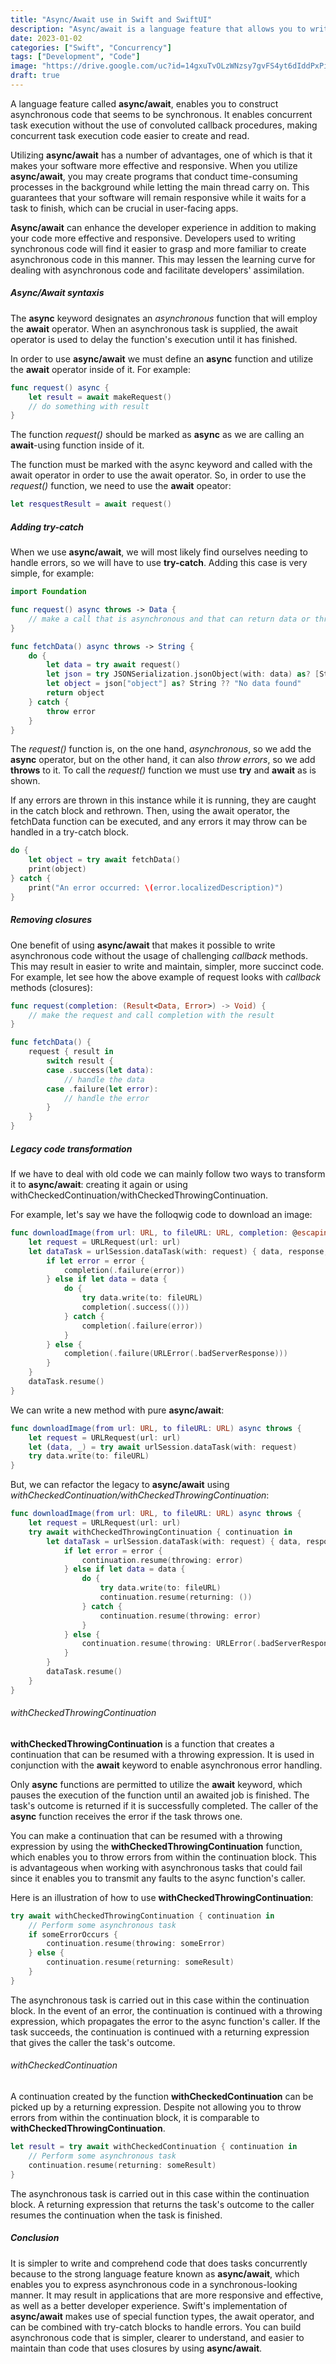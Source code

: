 ```yaml
---
title: "Async/Await use in Swift and SwiftUI"
description: "Async/await is a language feature that allows you to write asynchronous code in a synchronous-looking style. "
date: 2023-01-02
categories: ["Swift", "Concurrency"]
tags: ["Development", "Code"]
image: "https://drive.google.com/uc?id=14gxuTvOLzWNzsy7gvFS4yt6dIddPxPiF"
draft: true
---
```


A language feature called **async/await**, enables you to construct asynchronous code that seems to be synchronous. It enables concurrent task execution without the use of convoluted callback procedures, making concurrent task execution code easier to create and read.

Utilizing **async/await** has a number of advantages, one of which is that it makes your software more effective and responsive. When you utilize **async/await**, you may create programs that conduct time-consuming processes in the background while letting the main thread carry on. This guarantees that your software will remain responsive while it waits for a task to finish, which can be crucial in user-facing apps.

**Async/await** can enhance the developer experience in addition to making your code more effective and responsive. Developers used to writing synchronous code will find it easier to grasp and more familiar to create asynchronous code in this manner. This may lessen the learning curve for dealing with asynchronous code and facilitate developers' assimilation.
##### Async/Await syntaxis

The **async** keyword designates an *asynchronous* function that will employ the **await** operator. When an asynchronous task is supplied, the await operator is used to delay the function's execution until it has finished.

In order to use **async/await** we must define an **async** function and utilize the **await** operator inside of it. For example:

```swift
func request() async {
    let result = await makeRequest()
    // do something with result
}
```
The function *request()* should be marked as **async** as we are calling an **await**-using function inside of it.

The function must be marked with the async keyword and called with the await operator in order to use the await operator. So, in order to use the *request()* function, we need to use the **await** opeator:
```swift
let resquestResult = await request()
```

##### Adding try-catch
When we use **async/await**, we will most likely find ourselves needing to handle errors, so we will have to use **try-catch**. Adding this case is very simple, for example:

```swift
import Foundation

func request() async throws -> Data {
    // make a call that is asynchronous and that can return data or throw an error
}

func fetchData() async throws -> String {
    do {
        let data = try await request()
        let json = try JSONSerialization.jsonObject(with: data) as? [String: Any]
        let object = json["object"] as? String ?? "No data found"
        return object
    } catch {
        throw error
    }
}
```
The *request()* function is, on the one hand, *asynchronous*, so we add the **async** operator, but on the other hand, it can also *throw errors*, so we add **throws** to it. To call the *request()* function we must use **try** and **await** as is shown.

If any errors are thrown in this instance while it is running, they are caught in the catch block and rethrown. Then, using the await operator, the fetchData function can be executed, and any errors it may throw can be handled in a try-catch block.

```swift
do {
    let object = try await fetchData()
    print(object)
} catch {
    print("An error occurred: \(error.localizedDescription)")
}
```

##### Removing closures
One benefit of using **async/await** that makes it possible to write asynchronous code without the usage of challenging *callback* methods. This may result in easier to write and maintain, simpler, more succinct code.
For example, let see how the above example of request looks with *callback* methods (closures):

```swift
func request(completion: (Result<Data, Error>) -> Void) {
    // make the request and call completion with the result
}

func fetchData() {
    request { result in
        switch result {
        case .success(let data):
            // handle the data
        case .failure(let error):
            // handle the error
        }
    }
}

```

##### Legacy code transformation

If we have to deal with old code we can mainly follow two ways to transform it to **async/await**: creating it again or using withCheckedContinuation/withCheckedThrowingContinuation.

For example, let's say we have the folloqwig code to download an image:

```swift
func downloadImage(from url: URL, to fileURL: URL, completion: @escaping (Result<Void, Error>) -> Void) {
    let request = URLRequest(url: url)
    let dataTask = urlSession.dataTask(with: request) { data, response, error in
        if let error = error {
            completion(.failure(error))
        } else if let data = data {
            do {
                try data.write(to: fileURL)
                completion(.success(()))
            } catch {
                completion(.failure(error))
            }
        } else {
            completion(.failure(URLError(.badServerResponse)))
        }
    }
    dataTask.resume()
}
```
We can write a new method with pure **async/await**:

```swift
func downloadImage(from url: URL, to fileURL: URL) async throws {
    let request = URLRequest(url: url)
    let (data, _) = try await urlSession.dataTask(with: request)
    try data.write(to: fileURL)
}
```
But, we can refactor the legacy to **async/await** using *withCheckedContinuation/withCheckedThrowingContinuation*:

```swift
func downloadImage(from url: URL, to fileURL: URL) async throws {
    let request = URLRequest(url: url)
    try await withCheckedThrowingContinuation { continuation in
        let dataTask = urlSession.dataTask(with: request) { data, response, error in
            if let error = error {
                continuation.resume(throwing: error)
            } else if let data = data {
                do {
                    try data.write(to: fileURL)
                    continuation.resume(returning: ())
                } catch {
                    continuation.resume(throwing: error)
                }
            } else {
                continuation.resume(throwing: URLError(.badServerResponse))
            }
        }
        dataTask.resume()
    }
}
```

###### withCheckedThrowingContinuation

**withCheckedThrowingContinuation** is a function that creates a continuation that can be resumed with a throwing expression. It is used in conjunction with the **await** keyword to enable asynchronous error handling.

Only **async** functions are permitted to utilize the **await** keyword, which pauses the execution of the function until an awaited job is finished. The task's outcome is returned if it is successfully completed. The caller of the **async** function receives the error if the task throws one. 

You can make a continuation that can be resumed with a throwing expression by using the **withCheckedThrowingContinuation** function, which enables you to throw errors from within the continuation block. This is advantageous when working with asynchronous tasks that could fail since it enables you to transmit any faults to the async function's caller.

Here is an illustration of how to use **withCheckedThrowingContinuation**:

```swift
try await withCheckedThrowingContinuation { continuation in
    // Perform some asynchronous task
    if someErrorOccurs {
        continuation.resume(throwing: someError)
    } else {
        continuation.resume(returning: someResult)
    }
}
```
The asynchronous task is carried out in this case within the continuation block. In the event of an error, the continuation is continued with a throwing expression, which propagates the error to the async function's caller. If the task succeeds, the continuation is continued with a returning expression that gives the caller the task's outcome.

###### withCheckedContinuation

A continuation created by the function **withCheckedContinuation** can be picked up by a returning expression. Despite not allowing you to throw errors from within the continuation block, it is comparable to **withCheckedThrowingContinuation**.

```swift
let result = try await withCheckedContinuation { continuation in
    // Perform some asynchronous task
    continuation.resume(returning: someResult)
}
```
The asynchronous task is carried out in this case within the continuation block. A returning expression that returns the task's outcome to the caller resumes the continuation when the task is finished.

##### Conclusion

It is simpler to write and comprehend code that does tasks concurrently because to the strong language feature known as **async/await**, which enables you to express asynchronous code in a synchronous-looking manner. It may result in applications that are more responsive and effective, as well as a better developer experience. Swift's implementation of **async/await** makes use of special function types, the await operator, and can be combined with try-catch blocks to handle errors. You can build asynchronous code that is simpler, clearer to understand, and easier to maintain than code that uses closures by using **async/await**.






